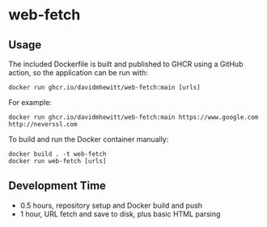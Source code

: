 # web-fetch

## Usage 

The included Dockerfile is built and published to GHCR using a GitHub action, so the application can be run with:
```
docker run ghcr.io/davidmhewitt/web-fetch:main [urls]
```

For example:

```
docker run ghcr.io/davidmhewitt/web-fetch:main https://www.google.com http://neverssl.com
```

To build and run the Docker container manually:

```
docker build . -t web-fetch
docker run web-fetch [urls]
```

## Development Time

- 0.5 hours, repository setup and Docker build and push
- 1 hour, URL fetch and save to disk, plus basic HTML parsing